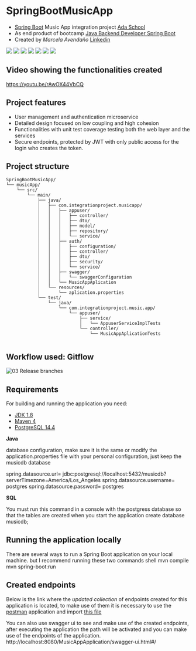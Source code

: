 # SpringBootMusicApp
- [Spring Boot](http://projects.spring.io/spring-boot/) Music App integration project [Ada School](https://ada-school.org/)
- As end product of bootcamp [Java Backend Developer Spring Boot](https://ada-school.org/java-backend-developer-spring-boot-es/)
- Created by *Marcela Avendaño* [Linkedin](https://www.linkedin.com/in/marcela-avenda%C3%B1o-051190124/)

<img src="https://img.shields.io/badge/PostgreSQL-316192?style=for-the-badge&logo=postgresql&logoColor=white" /> <img src="https://img.shields.io/badge/Spring-6DB33F?style=for-the-badge&logo=spring&logoColor=white" />
<img src="https://img.shields.io/badge/Spring_Boot-F2F4F9?style=for-the-badge&logo=spring-boot" />
<img src="https://img.shields.io/badge/Hibernate-59666C?style=for-the-badge&logo=Hibernate&logoColor=white"/>
<img src="https://img.shields.io/badge/apache_maven-C71A36?style=for-the-badge&logo=apachemaven&logoColor=white" /> 
<img src="https://img.shields.io/badge/JWT-000000?style=for-the-badge&logo=JSON%20web%20tokens&logoColor=white" /> 
<img src="https://img.shields.io/badge/Junit5-25A162?style=for-the-badge&logo=junit5&logoColor=white" /> 

## Video showing the functionalities created

https://youtu.be/rAwOX44VbCQ



## Project features

- User management and authentication microservice
- Detailed design focused on low coupling and high cohesion
- Functionalities with unit test coverage testing both the web layer and the services
- Secure endpoints, protected by JWT with only public access for the login who creates the token.


## Project structure
```
SpringBootMusicApp/
└── musicApp/
    └── src/
        └── main/
            ├── java/
            │   ├── com.integrationproject.musicapp/
            │   │   ├── appuser/
            │   │   │   ├── controller/
            │   │   │   ├── dto/
            │   │   │   ├── model/
            │   │   │   ├── repository/
            │   │   │   └── service/
            │   │   ├── auth/
            │   │   │   ├── configuration/
            │   │   │   ├── controller/
            │   │   │   ├── dto/
            │   │   │   ├── security/
            │   │   │   └── service/
            │   │   ├── swagger/
            │   │   │   └── swaggerConfiguration
            │   │   └── MusicAppAplication
            │   └── resources/
            │       └── aplication.properties
            └── test/
                └── java/
                    └── com.integrationproject.music.app/
                        └── appuser/
                            ├── service/
                            │   └── AppuserServiceImplTests
                            └── controller/
                                └── MusicAppAplicationTests
                  
```


##  Workflow used: Gitflow
![03 Release branches](https://user-images.githubusercontent.com/116927440/219958934-005c701c-23dd-4280-a4ba-66f30486107f.svg)



## Requirements

For building and running the application you need:

- [JDK 1.8](http://www.oracle.com/technetwork/java/javase/downloads/jdk8-downloads-2133151.html)
- [Maven 4](https://maven.apache.org)
- [PostgreSQL 14.4](https://www.postgresql.org/)

**Java**

database configuration, make sure it is the same or modify the application.properties file
with your personal configuration, just keep the musicdb database

spring.datasource.url= jdbc:postgresql://localhost:5432/musicdb?serverTimezone=America/Los_Angeles
spring.datasource.username= postgres
spring.datasource.password= postgres


**SQL**

You must run this command in a console with the postgress database so that the tables are created when you start the application
create database musicdb;


## Running the application locally

There are several ways to run a Spring Boot application on your local machine.
but I recommend running these two commands
shell
mvn compile
mvn spring-boot:run


## Created endpoints

Below is the link where the *updated collection* of endpoints created for this application is located,
to make use of them it is necessary to use the [postman](https://www.postman.com/) application and import [this file](https://github.com/MarceAvend/SpringBootMusicApp/blob/main/music_app_end_points.postman_collection.json)

You can also use swagger ui to see and make use of the created endpoints, after executing the application the path will be activated and you can make use of the endpoints of the application.
http://localhost:8080/MusicAppApplication/swagger-ui.html#/
